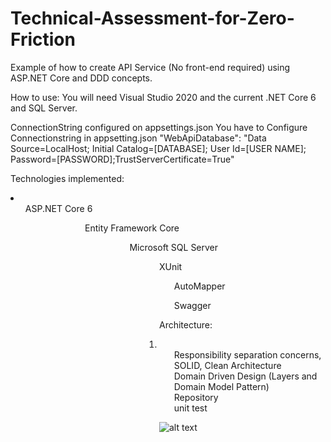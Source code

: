 # Technical-Assessment-for-Zero-Friction

Example of how to create API Service (No front-end required) using ASP.NET Core  and DDD concepts.

How to use:
You will need Visual Studio 2020 and the current .NET Core 6 and SQL Server.


ConnectionString configured on appsettings.json
You have to Configure Connectionstring in appsetting.json 
    "WebApiDatabase": "Data Source=LocalHost; Initial Catalog=[DATABASE]; User Id=[USER NAME]; Password=[PASSWORD];TrustServerCertificate=True"
  
Technologies implemented:
<li>
<ol>ASP.NET Core 6</ol>
<ol><ol><ol><ol><ol>Entity Framework Core </ol>
<ol><ol><ol><ol>Microsoft SQL Server</ol>
<ol><ol><ol>XUnit</ol>
<ol><ol>AutoMapper</ol>
<ol>Swagger</ol>
</li>

Architecture:
<li>
<ol>Responsibility separation concerns, SOLID, Clean Architecture</ol>
<ol>Domain Driven Design (Layers and Domain Model Pattern)</ol>
<ol>Repository</ol>
<ol>unit test</ol>
</li>

![alt text](https://user-images.githubusercontent.com/7821403/218358174-3eb71816-b4fa-4286-8e7a-f2335da821fa.png)
